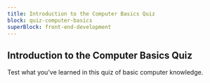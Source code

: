 ```yaml
---
title: Introduction to the Computer Basics Quiz
block: quiz-computer-basics
superBlock: front-end-development
---
```


## Introduction to the Computer Basics Quiz

Test what you've learned in this quiz of basic computer knowledge.
